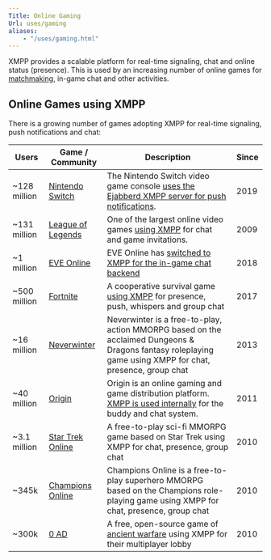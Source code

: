 ```yaml
---
Title: Online Gaming
Url: uses/gaming
aliases:
    - "/uses/gaming.html"
---
```


XMPP provides a scalable platform for real-time signaling, chat and online status (presence). This is used by an increasing number of online games for [matchmaking](https://en.wikipedia.org/wiki/Matchmaking_(video_games)), in-game chat and other activities.

## Online Games using XMPP

There is a growing number of games adopting XMPP for real-time signaling, push notifications and chat:

| Users         | Game / Community                | Description                            | Since |
|---------------|---------------------------------|----------------------------------------|-------|
|  ~128 million | [Nintendo Switch](https://www.nintendo.com/switch/) | The Nintendo Switch video game console [uses the Ejabberd XMPP server for push notifications](https://blog.process-one.net/ejabberd-nintendo-switch-npns/). | 2019 |
|  ~131 million | [League of Legends](https://leagueoflegends.com) | One of the largest online video games [using XMPP](http://highscalability.com/blog/2014/10/13/how-league-of-legends-scaled-chat-to-70-million-players-it-t.html) for chat and game invitations. | 2009 |
|  ~1 million   | [EVE Online](https://www.eveonline.com/) | EVE Online has [switched to XMPP for the in-game chat backend](https://www.eveonline.com/article/p4i0qx/new-chat-backend-coming-with-the-march-release) | 2018 |
|  ~500 million | [Fortnite](https://www.epicgames.com/fortnite/) | A cooperative survival game [using XMPP](https://www.epicgames.com/fortnite/en-US/news/postmortem-of-service-outage-at-3-4m-ccu) for presence, push, whispers and group chat | 2017 |
|  ~16 million  | [Neverwinter](http://crypticstudios.com/neverwinter) | Neverwinter is a free-to-play, action MMORPG based on the acclaimed Dungeons & Dragons fantasy roleplaying game using XMPP for chat, presence, group chat | 2013 |
|  ~40 million  | [Origin](https://www.origin.com/) | Origin is an online gaming and game distribution platform. [XMPP is used internally](https://blog.joelj.org/connect-to-ea-origin-chat-using-xmpp-jabber-and-pidgin/) for the buddy and chat system. | 2011 |
|  ~3.1 million | [Star Trek Online](http://crypticstudios.com/startrek) | A free-to-play sci-fi MMORPG game based on Star Trek using XMPP for chat, presence, group chat | 2010 |
|  ~345k        | [Champions Online](http://crypticstudios.com/champions) | Champions Online is a free-to-play superhero MMORPG based on the Champions role-playing game using XMPP for chat, presence, group chat | 2010 |
|  ~300k        | [0 AD](https://play0ad.com/) | A free, open-source game of [ancient warfare](https://play0ad.com/) using XMPP for their multiplayer lobby | 2010 |
